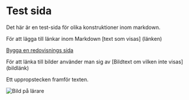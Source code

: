 Test sida
=========================

Det här är en test-sida för olika konstruktioner inom markdown.

För att lägga till länkar inom Markdown [text som visas] (länken)

[Bygga en redovisnings sida](https://dbwebb.se/uppgift/bygg-en-redovisa-sida-till-kursen-design)

För att länka till bilder använder man sig av [Bildtext om vilken inte visas] (bildlänk)

Ett uppropstecken framför texten.

![Bild på lärare](https://dbwebb.se/image/person/emma-pagwe.jpg)
